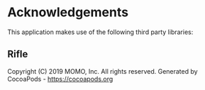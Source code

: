 # Acknowledgements
This application makes use of the following third party libraries:

## Rifle

Copyright (C) 2019 MOMO, Inc. All rights reserved.
Generated by CocoaPods - https://cocoapods.org
